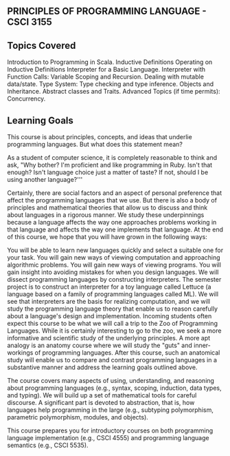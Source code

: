 PRINCIPLES OF PROGRAMMING LANGUAGE - CSCI 3155
----------------------------------------------
Topics Covered
--------------
Introduction to Programming in Scala.
Inductive Definitions
Operating on Inductive Definitions
Interpreter for a Basic Language.
Interpreter with Function Calls: Variable Scoping and Recursion.
Dealing with mutable data/state.
Type System: Type checking and type inference.
Objects and Inheritance. Abstract classes and Traits.
Advanced Topics (if time permits): Concurrency.

Learning Goals
---------------
This course is about principles, concepts, and ideas that underlie programming languages. But what does this statement mean?

As a student of computer science, it is completely reasonable to think and ask, "Why bother? I'm proficient and like programming in Ruby. Isn't that enough? Isn't language choice just a matter of taste? If not, should I be using another language?'''

Certainly, there are social factors and an aspect of personal preference that affect the programming languages that we use. But there is also a body of principles and mathematical theories that allow us to discuss and think about languages in a rigorous manner. We study these underpinnings because a language affects the way one approaches problems working in that language and affects the way one implements that language. At the end of this course, we hope that you will have grown in the following ways:

You will be able to learn new languages quickly and select a suitable one for your task.
You will gain new ways of viewing computation and approaching algorithmic problems.
You will gain new ways of viewing programs.
You will gain insight into avoiding mistakes for when you design languages.
We will dissect programming languages by constructing interpreters. The semester project is to construct an interpreter for a toy language called Lettuce (a language based on a family of programming languages called ML). We will see that interpreters are the basis for realizing computation, and we will study the programming language theory that enable us to reason carefully about a language's design and implementation.
Incoming students often expect this course to be what we will call a trip to the Zoo of Programming Languages. While it is certainly interesting to go to the zoo, we seek a more informative and scientific study of the underlying principles. A more apt analogy is an anatomy course where we will study the "guts" and inner-workings of programming languages. After this course, such an anatomical study will enable us to compare and contrast programming languages in a substantive manner and address the learning goals outlined above.

The course covers many aspects of using, understanding, and reasoning about programming languages (e.g., syntax, scoping, induction, data types, and typing). We will build up a set of mathematical tools for careful discourse. A significant part is devoted to abstraction, that is, how languages help programming in the large (e.g., subtyping polymorphism, parametric polymorphism, modules, and objects).

This course prepares you for introductory courses on both programming language implementation (e.g., CSCI 4555) and programming language semantics (e.g., CSCI 5535).
